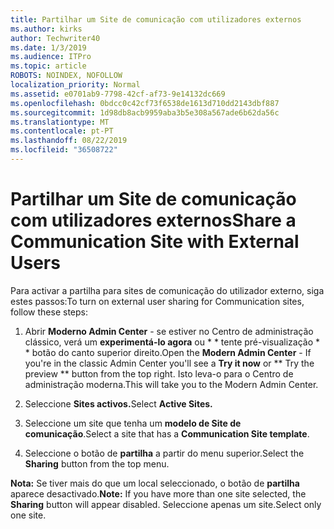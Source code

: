 ```yaml
---
title: Partilhar um Site de comunicação com utilizadores externos
ms.author: kirks
author: Techwriter40
ms.date: 1/3/2019
ms.audience: ITPro
ms.topic: article
ROBOTS: NOINDEX, NOFOLLOW
localization_priority: Normal
ms.assetid: e0701ab9-7798-42cf-af73-9e14132dc669
ms.openlocfilehash: 0bdcc0c42cf73f6538de1613d710dd2143dbf887
ms.sourcegitcommit: 1d98db8acb9959aba3b5e308a567ade6b62da56c
ms.translationtype: MT
ms.contentlocale: pt-PT
ms.lasthandoff: 08/22/2019
ms.locfileid: "36508722"
---
```

# <a name="share-a-communication-site-with-external-users"></a><span data-ttu-id="11b08-102">Partilhar um Site de comunicação com utilizadores externos</span><span class="sxs-lookup"><span data-stu-id="11b08-102">Share a Communication Site with External Users</span></span>

<span data-ttu-id="11b08-103">Para activar a partilha para sites de comunicação do utilizador externo, siga estes passos:</span><span class="sxs-lookup"><span data-stu-id="11b08-103">To turn on external user sharing for Communication sites, follow these steps:</span></span> 
  
1. <span data-ttu-id="11b08-104">Abrir **Moderno Admin Center** - se estiver no Centro de administração clássico, verá um **experimentá-lo agora** ou \* \* tente pré-visualização \* \* botão do canto superior direito.</span><span class="sxs-lookup"><span data-stu-id="11b08-104">Open the **Modern Admin Center** - If you're in the classic Admin Center you'll see a **Try it now** or \*\* Try the preview \*\* button from the top right.</span></span> <span data-ttu-id="11b08-105">Isto leva-o para o Centro de administração moderna.</span><span class="sxs-lookup"><span data-stu-id="11b08-105">This will take you to the Modern Admin Center.</span></span> 
  
2. <span data-ttu-id="11b08-106">Seleccione **Sites activos.**</span><span class="sxs-lookup"><span data-stu-id="11b08-106">Select **Active Sites.**</span></span>
  
3. <span data-ttu-id="11b08-107">Seleccione um site que tenha um **modelo de Site de comunicação**.</span><span class="sxs-lookup"><span data-stu-id="11b08-107">Select a site that has a **Communication Site template**.</span></span> 
  
4. <span data-ttu-id="11b08-108">Seleccione o botão de **partilha** a partir do menu superior.</span><span class="sxs-lookup"><span data-stu-id="11b08-108">Select the **Sharing** button from the top menu.</span></span> 
  
 <span data-ttu-id="11b08-109">**Nota:** Se tiver mais do que um local seleccionado, o botão de **partilha** aparece desactivado.</span><span class="sxs-lookup"><span data-stu-id="11b08-109">**Note:** If you have more than one site selected, the **Sharing** button will appear disabled.</span></span> <span data-ttu-id="11b08-110">Seleccione apenas um site.</span><span class="sxs-lookup"><span data-stu-id="11b08-110">Select only one site.</span></span> 
  

